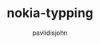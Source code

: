 ---
author: pavlidisjohn 
title: nokia-typping
image_url: nokia-type.png
caption: 'Όσο μικρότερο το τηλέφωνο τόσο δυσκολότερο είναι να πληκτρολογήσεις σε αυτό. Συστήματα πρόγνωσης λέξεων όπως το T9 μας επιτρέπουν να χρονοτριβούμε λιγότερο με την γραφή των μηνυμάτων στο κινητό μας.'
categories:
  - tools
  - input-device
tags:
  - mobile 
  - keyboard
---